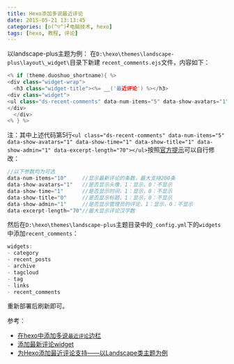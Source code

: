 ```yaml
---
title: Hexo添加多说最近评论
date: 2015-05-21 13:13:45
categories: [o(^▽^)┛电脑技术, hexo]
tags: [hexo, 教程, 评论]
---
```

以landscape-plus主题为例：
在`D:\hexo\themes\landscape-plus\layout\_widget\`目录下新建 `recent_comments.ejs`文件，内容如下：
``` cpp
<% if (theme.duoshuo_shortname){ %>
<div class="widget-wrap">
  <h3 class="widget-title"><%= __('最近评论') %></h3>
<div class="widget">
<ul class="ds-recent-comments" data-num-items="5" data-show-avatars="1" data-show-time="1" data-show-title="1" data-show-admin="1" data-excerpt-length="70"></ul>
</div>
  </div>
<% } %>
```
注：其中上述代码第5行`<ul class="ds-recent-comments" data-num-items="5" data-show-avatars="1" data-show-time="1" data-show-title="1" data-show-admin="1" data-excerpt-length="70"></ul>`按照[官方提示][1]可以自行修改：

``` cpp
//以下参数均为可选
data-num-items="10"     //显示最新评论的条数，最大支持200条
data-show-avatars="1"   //是否显示头像，1：显示，0：不显示
data-show-time="1"      //是否显示时间，1：显示，0：不显示
data-show-title="0"     //是否显示标题，1：显示，0：不显示
data-show-admin="1"     //是否显示管理员的评论，1：显示，0：不显示
data-excerpt-length="70"//最大显示评论汉字数
```
然后在`D:\hexo\themes\landscape-plus`主题目录中的`_config.yml`下的`widgets`中添加`recent_comments`：
``` c
widgets:
- category
- recent_posts
- archive
- tagcloud
- tag
- links
- recent_comments
```
重新部署后刷新即可。

参考：
 - [在hexo中添加多说`最近评论`边栏][2]
 - [添加最新评论widget][3]
 - [为Hexo添加最近评论支持——以Landscape类主题为例][4]


  [1]: http://dev.duoshuo.com/docs/4ff28d95552860f21f000010
  [2]: http://www.lichanglin.cn/%E5%9C%A8hexo%E4%B8%AD%E6%B7%BB%E5%8A%A0%E5%A4%9A%E8%AF%B4%60%E6%9C%80%E8%BF%91%E8%AF%84%E8%AE%BA%60%E8%BE%B9%E6%A0%8F/
  [3]: http://bubkoo.com/2013/12/16/hexo-issure/#%E6%B7%BB%E5%8A%A0%E6%9C%80%E6%96%B0%E8%AF%84%E8%AE%BAwidget
  [4]: http://chriszheng.science/2015/09/13/Hexo-add-recent-comment/